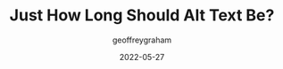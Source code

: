 ---
author: geoffreygraham
date: 2022-05-27
permalink: false
publisher: css
tags:
  - accessibility
  - writing
target_url: https://css-tricks.com/just-how-long-should-alt-text-be/
title: Just How Long Should Alt Text Be?
---